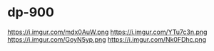 # dp-900

https://i.imgur.com/mdx0AuW.png
https://i.imgur.com/YTu7c3n.png
https://i.imgur.com/GoyN5yp.png
https://i.imgur.com/Nk0FDhc.png
